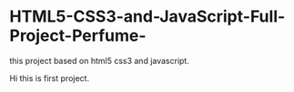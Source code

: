 # HTML5-CSS3-and-JavaScript-Full-Project-Perfume-
this project based on html5 css3 and javascript. 

Hi this is first project.
